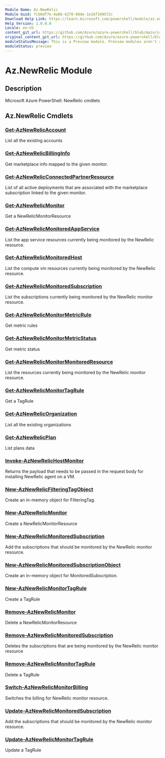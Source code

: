 ```yaml
---
Module Name: Az.NewRelic
Module Guid: fcb6df7e-4a86-4278-88de-1e16f349572c
Download Help Link: https://learn.microsoft.com/powershell/module/az.newrelic
Help Version: 1.0.0.0
Locale: en-US
content_git_url: https://github.com/Azure/azure-powershell/blob/main/src/NewRelic/NewRelic/help/Az.NewRelic.md
original_content_git_url: https://github.com/Azure/azure-powershell/blob/main/src/NewRelic/NewRelic/help/Az.NewRelic.md
moduleStatusMessage: This is a Preview module. Preview modules aren't recommended for use in production environments. For more information, see https://aka.ms/azps-refstatus.
moduleStatus: preview
---
```


# Az.NewRelic Module
## Description
Microsoft Azure PowerShell: NewRelic cmdlets

## Az.NewRelic Cmdlets
### [Get-AzNewRelicAccount](Get-AzNewRelicAccount.md)
List all the existing accounts

### [Get-AzNewRelicBillingInfo](Get-AzNewRelicBillingInfo.md)
Get marketplace info mapped to the given monitor.

### [Get-AzNewRelicConnectedPartnerResource](Get-AzNewRelicConnectedPartnerResource.md)
List of all active deployments that are associated with the marketplace subscription linked to the given monitor.

### [Get-AzNewRelicMonitor](Get-AzNewRelicMonitor.md)
Get a NewRelicMonitorResource

### [Get-AzNewRelicMonitoredAppService](Get-AzNewRelicMonitoredAppService.md)
List the app service resources currently being monitored by the NewRelic resource.

### [Get-AzNewRelicMonitoredHost](Get-AzNewRelicMonitoredHost.md)
List the compute vm resources currently being monitored by the NewRelic resource.

### [Get-AzNewRelicMonitoredSubscription](Get-AzNewRelicMonitoredSubscription.md)
List the subscriptions currently being monitored by the NewRelic monitor resource.

### [Get-AzNewRelicMonitorMetricRule](Get-AzNewRelicMonitorMetricRule.md)
Get metric rules

### [Get-AzNewRelicMonitorMetricStatus](Get-AzNewRelicMonitorMetricStatus.md)
Get metric status

### [Get-AzNewRelicMonitorMonitoredResource](Get-AzNewRelicMonitorMonitoredResource.md)
List the resources currently being monitored by the NewRelic monitor resource.

### [Get-AzNewRelicMonitorTagRule](Get-AzNewRelicMonitorTagRule.md)
Get a TagRule

### [Get-AzNewRelicOrganization](Get-AzNewRelicOrganization.md)
List all the existing organizations

### [Get-AzNewRelicPlan](Get-AzNewRelicPlan.md)
List plans data

### [Invoke-AzNewRelicHostMonitor](Invoke-AzNewRelicHostMonitor.md)
Returns the payload that needs to be passed in the request body for installing NewRelic agent on a VM.

### [New-AzNewRelicFilteringTagObject](New-AzNewRelicFilteringTagObject.md)
Create an in-memory object for FilteringTag.

### [New-AzNewRelicMonitor](New-AzNewRelicMonitor.md)
Create a NewRelicMonitorResource

### [New-AzNewRelicMonitoredSubscription](New-AzNewRelicMonitoredSubscription.md)
Add the subscriptions that should be monitored by the NewRelic monitor resource.

### [New-AzNewRelicMonitoredSubscriptionObject](New-AzNewRelicMonitoredSubscriptionObject.md)
Create an in-memory object for MonitoredSubscription.

### [New-AzNewRelicMonitorTagRule](New-AzNewRelicMonitorTagRule.md)
Create a TagRule

### [Remove-AzNewRelicMonitor](Remove-AzNewRelicMonitor.md)
Delete a NewRelicMonitorResource

### [Remove-AzNewRelicMonitoredSubscription](Remove-AzNewRelicMonitoredSubscription.md)
Deletes the subscriptions that are being monitored by the NewRelic monitor resource

### [Remove-AzNewRelicMonitorTagRule](Remove-AzNewRelicMonitorTagRule.md)
Delete a TagRule

### [Switch-AzNewRelicMonitorBilling](Switch-AzNewRelicMonitorBilling.md)
Switches the billing for NewRelic monitor resource.

### [Update-AzNewRelicMonitoredSubscription](Update-AzNewRelicMonitoredSubscription.md)
Add the subscriptions that should be monitored by the NewRelic monitor resource.

### [Update-AzNewRelicMonitorTagRule](Update-AzNewRelicMonitorTagRule.md)
Update a TagRule

